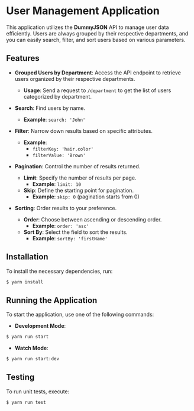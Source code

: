 # User Management Application

This application utilizes the **DummyJSON** API to manage user data efficiently. Users are always grouped by their respective departments, and you can easily search, filter, and sort users based on various parameters.

## Features

- **Grouped Users by Department**: Access the API endpoint to retrieve users organized by their respective departments.
  - **Usage**: Send a request to `/department` to get the list of users categorized by department.

- **Search**: Find users by name.
  - **Example**: `search: 'John'`
  
- **Filter**: Narrow down results based on specific attributes.
  - **Example**: 
    - `filterKey: 'hair.color'`
    - `filterValue: 'Brown'`
  
- **Pagination**: Control the number of results returned.
  - **Limit**: Specify the number of results per page.
    - **Example**: `limit: 10`
  - **Skip**: Define the starting point for pagination.
    - **Example**: `skip: 0` (pagination starts from 0)
  
- **Sorting**: Order results to your preference.
  - **Order**: Choose between ascending or descending order.
    - **Example**: `order: 'asc'`
  - **Sort By**: Select the field to sort the results.
    - **Example**: `sortBy: 'firstName'`

## Installation

To install the necessary dependencies, run:

```bash
$ yarn install
```

## Running the Application

To start the application, use one of the following commands:

- **Development Mode**:

```bash
$ yarn run start
```

- **Watch Mode**:

```bash
$ yarn run start:dev
```

## Testing

To run unit tests, execute:

```bash
$ yarn run test
```
